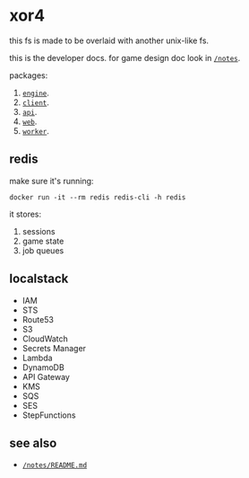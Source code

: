 # xor4

this fs is made to be overlaid with another unix-like fs. 

this is the developer docs.
for game design doc look in [`/notes`](/notes/README.md).

packages:

1. [`engine`](/pkg/engine/README.md). 
1. [`client`](/pkg/client/README.md). 
1. [`api`](/pkg/api/README.md). 
1. [`web`](/pkg/worker/README.md). 
1. [`worker`](/pkg/worker/README.md). 

## redis

make sure it's running:

```
docker run -it --rm redis redis-cli -h redis
```

it stores: 

1. sessions
2. game state
3. job queues


## localstack

- IAM
- STS
- Route53
- S3
- CloudWatch
- Secrets Manager
- Lambda
- DynamoDB
- API Gateway
- KMS
- SQS
- SES
- StepFunctions

## see also

- [`/notes/README.md`](notes/README.md)
